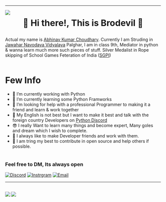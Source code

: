 <hr>
<img align="left" src="https://visitor-badge.laobi.icu/badge?page_id=Brodevil.Brodevil"/><h1 align="center">

👋 Hi there!, This is Brodevil 👋
</h1>

 Actual my name is [Abhinav Kumar Choudhary](https://about.me/abhinav_choudhary). Currently I am Struding in [Jawahar Navodaya Vidyalaya](https://navodaya.gov.in/) Palghar, I am in class 9th, Mediator in python & wanna learn much more such pieces of stuff. Silver Medalist in Rope skipping of School Games Feteration of India ([SGPI](http://www.sgfibharat.com/)) <br><br>


 # Few Info
- 🔭 I’m currently working with Python
- 🌱 I’m currently learning some Python Framworks 
- 🤔 I’m looking for help with a professional Programmer to making it a friend and learn & work together
- 🧑 My English is not best but I want to make it best and talk with the foreign country Developers on [Python Discord](https://pythondiscord.com/)
- 😎 I really Want to learn many things and become expert, Many goles and dream which I wish to complete. 
- 🙏 I always like to make Developer friends and work with them.
- 👊 I am tring my best to contribute in open source and help others if possible. <br><br>


### Feel free to DM, Its always open
[![Discord](https://img.shields.io/badge/Discord-252422.svg?style=for-the-badge&logo=discord)](https://discord.gg/VY5e8g5P)
[![Instrgram](https://img.shields.io/badge/Instagram-252422.svg?style=for-the-badge&logo=instagram)](https://www.instagram.com/brodevil_89/)
[![Email](https://img.shields.io/badge/Email-252422.svg?style=for-the-badge&logo=gmail)](abhinavchaudhary351@gmail.com)<br>

<hr><br>
<img align="left" src="https://github-readme-stats.vercel.app/api?username=Brodevil&theme=radical&show_icons=true"/>
<img align="top" src="https://github-readme-stats.vercel.app/api/top-langs/?username=Brodevil&theme=tokyonight"/>
